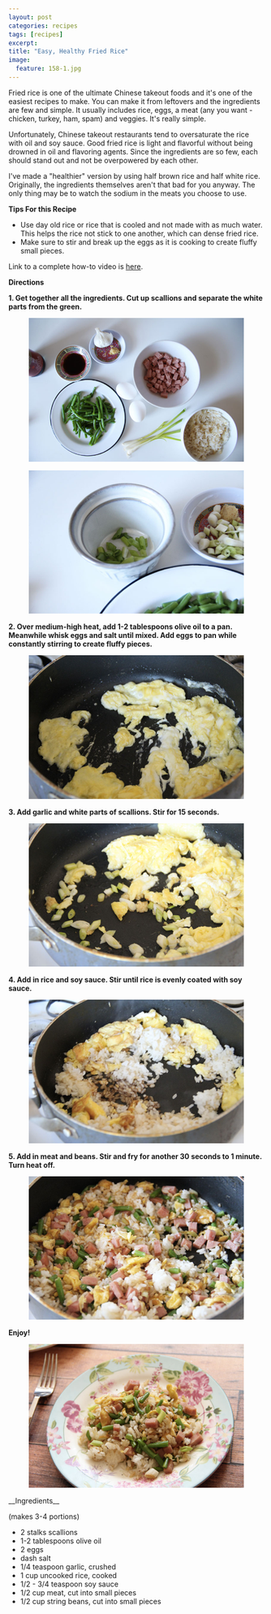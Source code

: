 ```yaml
---
layout: post
categories: recipes
tags: [recipes]
excerpt: 
title: "Easy, Healthy Fried Rice"
image:
  feature: 158-1.jpg
---
```


Fried rice is one of the ultimate Chinese takeout foods and it's one of the easiest recipes to make.  You can make it from leftovers and the ingredients are few and simple.  It usually includes rice, eggs, a meat (any you want - chicken, turkey, ham, spam) and veggies.  It's really simple.

Unfortunately, Chinese takeout restaurants tend to oversaturate the rice with oil and soy sauce.  Good fried rice is light and flavorful without being drowned in oil and flavoring agents.  Since the ingredients are so few, each should stand out and not be overpowered by each other.

I've made a "healthier" version by using half brown rice and half white rice.  Originally, the ingredients themselves aren't that bad for you anyway.  The only thing may be to watch the sodium in the meats you choose to use. 

__Tips For this Recipe__

- Use day old rice or rice that is cooled and not made with as much water.  This helps the rice not stick to one another, which can dense fried rice.
- Make sure to stir and break up the eggs as it is cooking to create fluffy small pieces.

Link to a complete how-to video is [here](http://eastmeetskitchen.com/videos/easy-and-healthy-fried-rice.html).

__Directions__

__1. Get together all the ingredients.  Cut up scallions and separate the white parts from the green.__

<figure> <img src='/images/158-2.jpg'> </figure>

<figure> <img src='/images/158-4.jpg'> </figure>

__2. Over medium-high heat, add 1-2 tablespoons olive oil to a pan. Meanwhile whisk eggs and salt until mixed.  Add eggs to pan while constantly stirring to create fluffy pieces.__

<figure> <img src='/images/158-6.jpg'> </figure>

__3. Add garlic and white parts of scallions.  Stir for 15 seconds.__

<figure> <img src='/images/158-7.jpg'> </figure>

__4. Add in rice and soy sauce.  Stir until rice is evenly coated with soy sauce.__

<figure> <img src='/images/158-8.jpg'> </figure>

__5. Add in meat and beans.  Stir and fry for another 30 seconds to 1 minute.  Turn heat off.__

<figure> <img src='/images/158-9.jpg'> </figure>

__Enjoy!__

<figure> <img src='/images/158-10.jpg'> </figure>


<section class='recipe'>
__Ingredients__

(makes 3-4 portions)

- 2 stalks scallions
- 1-2 tablespoons olive oil
- 2 eggs
- dash salt
- 1/4 teaspoon garlic, crushed
- 1 cup uncooked rice, cooked
- 1/2 - 3/4 teaspoon soy sauce
- 1/2 cup meat, cut into small pieces
- 1/2 cup string beans, cut into small pieces
</section>